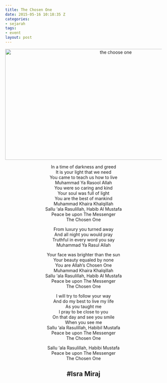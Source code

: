 ```yaml
---
title: The Chosen One
date: 2015-05-16 10:18:35 Z
categories:
- sejarah
tags:
- event
layout: post
---
```


<p style="text-align: center;"><a href="https://eggoez.bitbucket.io/wp-content/uploads/2015/05/the-choose-one.jpg"><img class="aligncenter wp-image-1699 " src="https://eggoez.bitbucket.io/wp-content/uploads/2015/05/the-choose-one.jpg" alt="the choose one" width="696" height="357" /></a></p>
<p><center>In a time of darkness and greed<br />
It is your light that we need<br />
You came to teach us how to live<br />
Muhammad Ya Rasool Allah<br />
You were so caring and kind<br />
Your soul was full of light<br />
You are the best of mankind<br />
Muhammad Khaira Khalqillah<br />
Sallu ‘ala Rasulillah, Habib Al Mustafa<br />
Peace be upon The Messenger<br />
The Chosen One<span id="more-1698"></span></p>
<p>From luxury you turned away<br />
And all night you would pray<br />
Truthful in every word you say<br />
Muhammad Ya Rasul Allah</p>
<p>Your face was brighter than the sun<br />
Your beauty equaled by none<br />
You are Allah’s Chosen One<br />
Muhammad Khaira Khalqillah<br />
Sallu ‘ala Rasulillah, Habib Al Mustafa<br />
Peace be upon The Messenger<br />
The Chosen One</p>
<p>I will try to follow your way<br />
And do my best to live my life<br />
As you taught me<br />
I pray to be close to you<br />
On that day and see you smile<br />
When you see me<br />
Sallu ‘ala Rasulillah, Habibil Mustafa<br />
Peace be upon The Messenger<br />
The Chosen One</p>
<p>Sallu ‘ala Rasulillah, Habibi Mustafa<br />
Peace be upon The Messenger<br />
The Chosen One</p>
<h2>#Isra Miraj</h2>
<p>&nbsp;</center></p>